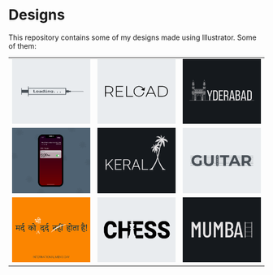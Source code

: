# Designs
This repository contains some of my designs made using Illustrator.
Some of them:
<table>
    <tr>
      <td><img src="2020-11/png/30.11.2020.png"></td>
      <td><img src="2020-11/png/25.11.2020.png"></td>
      <td><img src="2020-12/png/20.12.2020.png"></td>
    </tr>
    <tr>
      <td><img src="2020-11/png/19.11.2020 - 2.png"></td>
      <td><img src="2020-12/png/25.12.2020.png"></td>
      <td><img src="2020-12/png/02.12.2020.png"></td>
    </tr>
    <tr>
      <td><img src="2020-11/png/19.11.2020.png"></td>
      <td><img src="2020-11/png/20.11.2020.png"></td>
      <td><img src="2020-12/png/27.12.2020.png"></td>
    </tr>
</table>
